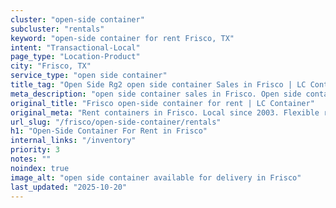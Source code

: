 ```yaml
---
cluster: "open-side container"
subcluster: "rentals"
keyword: "open-side container for rent Frisco, TX"
intent: "Transactional-Local"
page_type: "Location-Product"
city: "Frisco, TX"
service_type: "open side container"
title_tag: "Open Side Rg2 open side container Sales in Frisco | LC Container"
meta_description: "open side container sales in Frisco. Open side containers for oversized cargo. Fast delivery, competitive pricing. Serving open side container area. Quote ID: CQC. Call (214) 524-4168 for your free quote today."
original_title: "Frisco open-side container for rent | LC Container"
original_meta: "Rent containers in Frisco. Local since 2003. Flexible rental terms. Same-week delivery available. Get your free quote — call (214) 524-4168 today."
url_slug: "/frisco/open-side-container/rentals"
h1: "Open-Side Container For Rent in Frisco"
internal_links: "/inventory"
priority: 3
notes: ""
noindex: true
image_alt: "open side container available for delivery in Frisco"
last_updated: "2025-10-20"
---
```


<!-- TODO: Add unique city/inventory copy, images, and internal links here. -->
